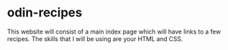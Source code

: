 # odin-recipes
This website will consist of a main index page which will have links
to a few recipes.
The skills that I will be using are your HTML and CSS.
